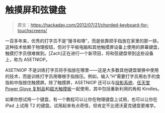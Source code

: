 # 触摸屏和弦键盘

> 原文：<https://hackaday.com/2012/07/21/chorded-keyboard-for-touchscreens/>

一百多年来，优秀的打字员不是“搜寻和啄”，而是依靠把手指放在家里的那一排。这种技术依赖于物理按钮，但对于平板电脑和其他触摸屏设备上使用的屏幕键盘，触摸打字员很难做到。[Zach]正在进行一个新项目，将和弦键盘带到这些设备上，称为 ASETNIOP。

ASETNIOP 不是训练打字员将手指放在哪里——这是大多数其他键盘替换中使用的技术，而是训练打字员用哪根手指按压。例如，输入“H”需要打字员用右手的食指和中指按住触摸屏。除了触摸屏，ASETNIOP 还可以与[投影系统](http://www.asetniop.com/platforms.html#projection)、[任天堂 Power Glove 复制品](http://www.asetniop.com/platforms.html#gloves)和[超大触摸板](http://www.asetniop.com/platforms.html#touchpads)一起使用，其中包括重新利用的角和 Kindles。

如果你想试用一个键盘，有一个教程可以让你在物理键盘上试用，也可以让你在 iPad 上试用 T2 的键盘。试用起来有点奇怪，但肯定不比德沃夏克键盘更难学。